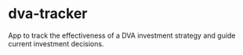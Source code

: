 # dva-tracker
App to track the effectiveness of a DVA investment strategy and guide current investment decisions.
